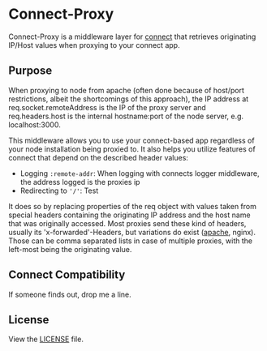 # Connect-Proxy
Connect-Proxy is a middleware layer for [connect](https://github.com/senchalabs/connect) that retrieves originating IP/Host values when proxying to your connect app.

## Purpose
When proxying to node from apache (often done because of host/port restrictions, albeit the shortcomings of this approach), the IP address at req.socket.remoteAddress is the IP of the proxy server and req.headers.host is the internal hostname:port of the node server, e.g. localhost:3000.

This middleware allows you to use your connect-based app regardless of your node installation being proxied to. It also helps you utilize features of connect that depend on the described header values:
  - Logging `:remote-addr`:
    When logging with connects logger middleware, the address logged is the proxies ip
  - Redirecting to `'/'`:
    Test

It does so by replacing properties of the req object with values taken from special headers containing the originating IP address and the host name that was originally accessed. Most proxies send these kind of headers, usually its 'x-forwarded'-Headers, but variations do exist ([apache](http://httpd.apache.org/docs/2.3/mod/mod_proxy.html#x-headers), nginx). Those can be comma separated lists in case of multiple proxies, with the left-most being the originating value.

## Connect Compatibility
If someone finds out, drop me a line.

## License
View the [LICENSE](https://github.com/gonsfx/connect-proxy/blob/master/LICENSE) file.